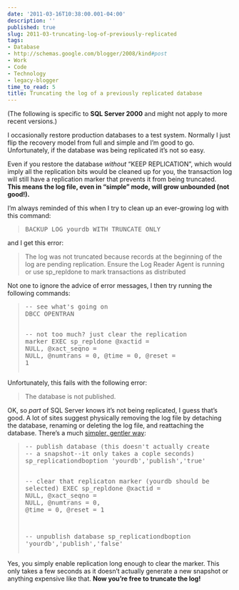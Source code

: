 ```yaml
---
date: '2011-03-16T10:38:00.001-04:00'
description: ''
published: true
slug: 2011-03-truncating-log-of-previously-replicated
tags:
- Database
- http://schemas.google.com/blogger/2008/kind#post
- Work
- Code
- Technology
- legacy-blogger
time_to_read: 5
title: Truncating the log of a previously replicated database
---
```


<p>(The following is specific to <strong>SQL Server 2000</strong> and might not apply to more recent versions.)</p>
<p>I occasionally restore production databases to a test system. Normally I just flip the recovery model from full and simple and I’m good to go. Unfortunately, if the database was being replicated it’s not so easy.</p>
<p>Even if you restore the database <em>without</em> “KEEP REPLICATION”, which would imply all the replication bits would be cleaned up for you, the transaction log will still have a replication marker that prevents it from being truncated.&#160; <strong>This means the log file, even in “simple” mode, will grow unbounded (not good!).</strong></p>
<p>I’m always reminded of this when I try to clean up an ever-growing log with this command:</p>
<blockquote>   <pre class="csharpcode"><span class="kwrd">BACKUP</span> LOG yourdb <span class="kwrd">WITH</span> TRUNCATE_ONLY</pre>
</blockquote>

<p>and I get this error:</p>

<blockquote>

<p>The log was not truncated because records at the beginning of the log are pending replication. Ensure the Log Reader Agent is running or use sp_repldone to mark transactions as distributed 
    <br /></p>
</blockquote>

<p>Not one to ignore the advice of error messages, I then try running the following commands:</p>

<blockquote>
  <pre class="csharpcode"><span class="rem">-- see what's going on</span>
<span class="kwrd">DBCC</span> OPENTRAN

<span class="rem">-- not too much? just clear the replication marker</span>
<span class="kwrd">EXEC</span> sp_repldone @xactid = <span class="kwrd">NULL</span>, 
                 @xact_seqno = <span class="kwrd">NULL</span>, 
                 @numtrans = 0, 
                 @time = 0, 
                 @reset = 1</pre>
</blockquote>

<p>Unfortunately, this fails with the following error:</p>

<blockquote>

<p>The database is not published.</p>
</blockquote>

<p>OK, so <em>part </em>of SQL Server knows it’s not being replicated, I guess that’s good. A lot of sites suggest physically removing the log file by detaching the database, renaming or deleting the log file, and reattaching the database. There’s a much <a href="http://www.sqlmag.com/Forums/tabid/426/aff/72/aft/83960/afv/topic/Default.aspx">simpler, gentler way</a>:</p>

<blockquote>
  <pre class="csharpcode"><span class="rem">-- publish database (this doesn't actually create </span>
<span class="rem">-- a snapshot--it only takes a cople seconds)</span>
sp_replicationdboption <span class="str">'yourdb'</span>,<span class="str">'publish'</span>,<span class="str">'true'</span>

<span class="rem">-- clear that replicaton marker (yourdb should be selected)</span>
<span class="kwrd">EXEC</span> sp_repldone @xactid = <span class="kwrd">NULL</span>, @xact_seqno = <span class="kwrd">NULL</span>, @numtrans = 0, @<span class="kwrd">time</span> = 0, @reset = 1

<span class="rem">-- unpublish database</span>
sp_replicationdboption <span class="str">'yourdb'</span>,<span class="str">'publish'</span>,<span class="str">'false'</span></pre>
</blockquote>

<p>Yes, you simply enable replication long enough to clear the marker. This only takes a few seconds as it doesn’t actually generate a new snapshot or anything expensive like that. <strong>Now you’re free to truncate the log!</strong></p>